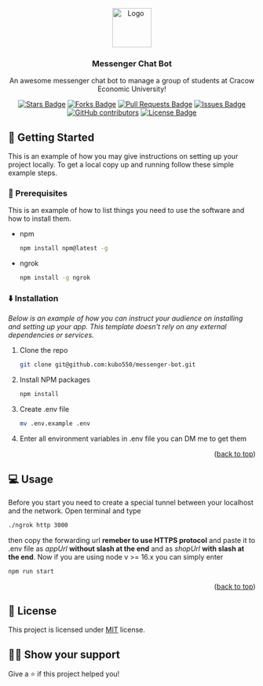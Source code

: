 
<div align="center">
  <a href="https://github.com/kubo550/messenger-bot">
    <img src="https://raw.githubusercontent.com/othneildrew/Best-README-Template/master/images/logo.png" alt="Logo" width="80" height="80">
  </a>

  <h3 align="center">Messenger Chat Bot</h3>

  <p align="center">
    An awesome messenger chat bot to manage a group of students at Cracow Economic University!
    <br />
  </p>
</div>


<div align="center">

<a href="https://github.com/kubo550/messenger-bot/stargazers"><img src="https://img.shields.io/github/stars/kubo550/messenger-bot" alt="Stars Badge"/></a>
<a href="https://github.com/kubo550/messenger-bot/network/members"><img src="https://img.shields.io/github/forks/kubo550/messenger-bot" alt="Forks Badge"/></a>
<a href="https://github.com/kubo550/messenger-bot/pulls"><img src="https://img.shields.io/github/issues-pr/kubo550/messenger-bot" alt="Pull Requests Badge"/></a>
<a href="https://github.com/kubo550/messenger-bot/issues"><img src="https://img.shields.io/github/issues/kubo550/messenger-bot" alt="Issues Badge"/></a>
<a href="https://github.com/kubo550/messenger-bot/graphs/contributors"><img alt="GitHub contributors" src="https://img.shields.io/github/contributors/kubo550/messenger-bot?color=2b9348"></a>
<a href="https://github.com/elangosundar/awesome-README-templates/blob/master/LICENSE"><img src="https://img.shields.io/github/license/kubo550/messenger-bot?color=2b9348" alt="License Badge"/></a>

</div>


<!-- GETTING STARTED -->
## :runner: Getting Started

This is an example of how you may give instructions on setting up your project locally.
To get a local copy up and running follow these simple example steps.

### :nut_and_bolt: Prerequisites

This is an example of how to list things you need to use the software and how to install them.
* npm
  ```sh
  npm install npm@latest -g
  ```
* ngrok
  ```sh
  npm install -g ngrok
  ```
  
### :arrow_down: Installation

_Below is an example of how you can instruct your audience on installing and setting up your app. This template doesn't rely on any external dependencies or services._

1. Clone the repo
   ```sh
   git clone git@github.com:kubo550/messenger-bot.git
   ```
2. Install NPM packages
   ```sh
   npm install
   ```
3. Create .env file
   ```sh
   mv .env.example .env
   ```
4. Enter all environment variables in .env file you can DM me to get them

<p align="right">(<a href="#top">back to top</a>)</p>



<!-- USAGE EXAMPLES -->
## :computer: Usage

Before you start you need to create a special tunnel between your localhost and the network. Open terminal and type
```sh
./ngrok http 3000
```
then copy the forwarding url **remeber to use HTTPS protocol** and paste it to .env file as _appUrl_ **without slash at the end** and as _shopUrl_
**with slash at the end**. Now if you are using node v >= 16.x you can simply enter 
```sh
npm run start
```



<p align="right">(<a href="#top">back to top</a>)</p>




## :pencil: License

This project is licensed under [MIT](https://opensource.org/licenses/MIT) license.

## :man_astronaut: Show your support

Give a ⭐️ if this project helped you!
